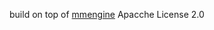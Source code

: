 build on top of [mmengine](https://github.com/open-mmlab/mmengine/tree/9b984056726583f9bafcfb35daad0e4feb97cab9)
Apacche License 2.0
